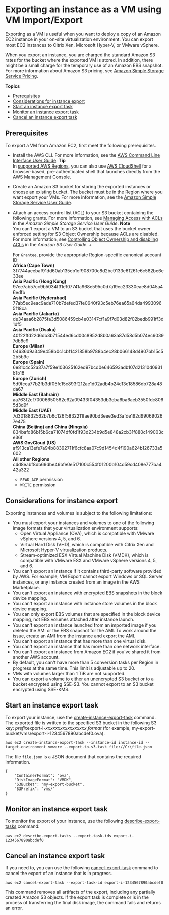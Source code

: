 # Exporting an instance as a VM using VM Import/Export<a name="vmexport"></a>

Exporting as a VM is useful when you want to deploy a copy of an Amazon EC2 instance in your on\-site virtualization environment\. You can export most EC2 instances to Citrix Xen, Microsoft Hyper\-V, or VMware vSphere\.

When you export an instance, you are charged the standard Amazon S3 rates for the bucket where the exported VM is stored\. In addition, there might be a small charge for the temporary use of an Amazon EBS snapshot\. For more information about Amazon S3 pricing, see [Amazon Simple Storage Service Pricing](https://aws.amazon.com/s3/pricing/)\.

**Topics**
+ [Prerequisites](#vmexport-prerequisites)
+ [Considerations for instance export](#vmexport-limits)
+ [Start an instance export task](#export-instance)
+ [Monitor an instance export task](#vmexport-monitor)
+ [Cancel an instance export task](#vmexport-cancel)

## Prerequisites<a name="vmexport-prerequisites"></a>

To export a VM from Amazon EC2, first meet the following prerequisites\.
+ Install the AWS CLI\. For more information, see the [AWS Command Line Interface User Guide](https://docs.aws.amazon.com/cli/latest/userguide/)\.
**Tip**  
In [ supported AWS Regions](https://docs.aws.amazon.com/cloudshell/latest/userguide/supported-aws-regions.html), you can also use [AWS CloudShell](https://docs.aws.amazon.com/cloudshell/latest/userguide/welcome.html) for a browser\-based, pre\-authenticated shell that launches directly from the AWS Management Console\.
+ Create an Amazon S3 bucket for storing the exported instances or choose an existing bucket\. The bucket must be in the Region where you want export your VMs\. For more information, see the [Amazon Simple Storage Service User Guide](https://docs.aws.amazon.com/AmazonS3/latest/user-guide/)\.
+ Attach an access control list \(ACL\) to your S3 bucket containing the following grants\. For more information, see [Managing Access with ACLs](https://docs.aws.amazon.com/AmazonS3/latest/dev/S3_ACLs_UsingACLs.html) in the *Amazon Simple Storage Service User Guide*\.
**Note**  
 You can't export a VM to an S3 bucket that uses the bucket owner enforced setting for S3 Object Ownership because ACLs are disabled\. For more information, see [Controlling Object Ownership and disabling ACLs](https://docs.aws.amazon.com/AmazonS3/latest/userguide/about-object-ownership.html) in the *Amazon S3 User Guide*\.
  + 

    For `Grantee`, provide the appropriate Region\-specific canonical account ID:  
**Africa \(Cape Town\)**  
3f7744aeebaf91dd60ab135eb1cf908700c8d2bc9133e61261e6c582be6e33ee  
**Asia Pacific \(Hong Kong\)**  
97ee7ab57cc9b5034f31e107741a968e595c0d7a19ec23330eae8d045a46edfb  
**Asia Pacific \(Hyderabad\)**  
77ab5ec9eac9ade710b7defed37fe0640f93c5eb76ea65a64da49930965f18ca  
**Asia Pacific \(Jakarta\)**  
de34aaa6b2875fa3d5086459cb4e03147cf1a9f7d03d82f02bedb991ff3d1df5  
**Asia Pacific \(Osaka\)**  
40f22ffd22d6db3b71544ed6cd00c8952d8b0a63a87d58d5b074ec60397db8c9  
**Europe \(Milan\)**  
04636d9a349e458b0c1cbf1421858b9788b4ec28b066148d4907bb15c52b5b9c  
**Europe \(Spain\)**  
6e81c4c52a37a7f59e103625162ed97bcd0e646593adb107d21310d093151518  
**Europe \(Zurich\)**  
5d9fcea77b2fb3df05fc15c893f212ae1d02adb4b24c13e18586db728a48da67  
**Middle East \(Bahrain\)**  
aa763f2cf70006650562c62a09433f04353db3cba6ba6aeb3550fdc8065d3d9f  
**Middle East \(UAE\)**  
7d3018832562b7b6c126f5832211fae90bd3eee3ed3afde192d990690267e475  
**China \(Beijing\) and China \(Ningxia\)**  
834bafd86b15b6ca71074df0fd1f93d234b9d5e848a2cb31f880c149003ce36f  
**AWS GovCloud \(US\)**  
af913ca13efe7a94b88392711f6cfc8aa07c9d1454d4f190a624b126733a5602  
**All other Regions**  
c4d8eabf8db69dbe46bfe0e517100c554f01200b104d59cd408e777ba442a322
  + `READ_ACP` permission
  + `WRITE` permission

## Considerations for instance export<a name="vmexport-limits"></a>

Exporting instances and volumes is subject to the following limitations:
+ You must export your instances and volumes to one of the following image formats that your virtualization environment supports:
  + Open Virtual Appliance \(OVA\), which is compatible with VMware vSphere versions 4, 5, and 6\.
  + Virtual Hard Disk \(VHD\), which is compatible with Citrix Xen and Microsoft Hyper\-V virtualization products\.
  + Stream\-optimized ESX Virtual Machine Disk \(VMDK\), which is compatible with VMware ESX and VMware vSphere versions 4, 5, and 6\.
+ You can't export an instance if it contains third\-party software provided by AWS\. For example, VM Export cannot export Windows or SQL Server instances, or any instance created from an image in the AWS Marketplace\.
+ You can't export an instance with encrypted EBS snapshots in the block device mapping\.
+ You can't export an instance with instance store volumes in the block device mapping\.
+ You can only export EBS volumes that are specified in the block device mapping, not EBS volumes attached after instance launch\.
+ You can't export an instance launched from an imported image if you deleted the AMI or the EBS snapshot for the AMI\. To work around the issue, create an AMI from the instance and export the AMI\.
+ You can't export an instance that has more than one virtual disk\.
+ You can't export an instance that has more than one network interface\.
+ You can't export an instance from Amazon EC2 if you've shared it from another AWS account\.
+ By default, you can't have more than 5 conversion tasks per Region in progress at the same time\. This limit is adjustable up to 20\.
+ VMs with volumes larger than 1 TiB are not supported\.
+ You can export a volume to either an unencrypted S3 bucket or to a bucket encrypted using SSE\-S3\. You cannot export to an S3 bucket encrypted using SSE\-KMS\.

## Start an instance export task<a name="export-instance"></a>

To export your instance, use the [create\-instance\-export\-task](https://docs.aws.amazon.com/cli/latest/reference/ec2/create-instance-export-task.html) command\. The exported file is written to the specified S3 bucket in the following S3 key: *prefix*export\-i\-*xxxxxxxxxxxxxxxxx*\.*format* \(for example, my\-export\-bucket/vms/export\-i\-1234567890abcdef0\.ova\)\.

```
aws ec2 create-instance-export-task --instance-id instance-id --target-environment vmware --export-to-s3-task file://C:\file.json
```

The file `file.json` is a JSON document that contains the required information\.

```
{
    "ContainerFormat": "ova",
    "DiskImageFormat": "VMDK",
    "S3Bucket": "my-export-bucket",
    "S3Prefix": "vms/"
}
```

## Monitor an instance export task<a name="vmexport-monitor"></a>

To monitor the export of your instance, use the following [describe\-export\-tasks](https://docs.aws.amazon.com/cli/latest/reference/ec2/describe-export-tasks.html) command:

```
aws ec2 describe-export-tasks --export-task-ids export-i-1234567890abcdef0
```

## Cancel an instance export task<a name="vmexport-cancel"></a>

If you need to, you can use the following [cancel\-export\-task](https://docs.aws.amazon.com/cli/latest/reference/ec2/cancel-export-task.html) command to cancel the export of an instance that is in progress\.

```
aws ec2 cancel-export-task --export-task-id export-i-1234567890abcdef0
```

This command removes all artifacts of the export, including any partially created Amazon S3 objects\. If the export task is complete or is in the process of transferring the final disk image, the command fails and returns an error\.